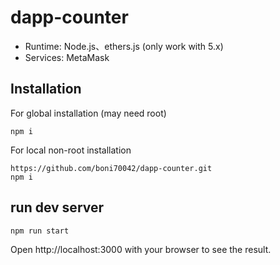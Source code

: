 # dapp-counter
* Runtime: Node.js、ethers.js (only work with 5.x)
* Services: MetaMask

## Installation
For global installation (may need root)

```
npm i
```

For local non-root installation
```
https://github.com/boni70042/dapp-counter.git
npm i
```

## run dev server
```
npm run start
```
Open http://localhost:3000 with your browser to see the result.
